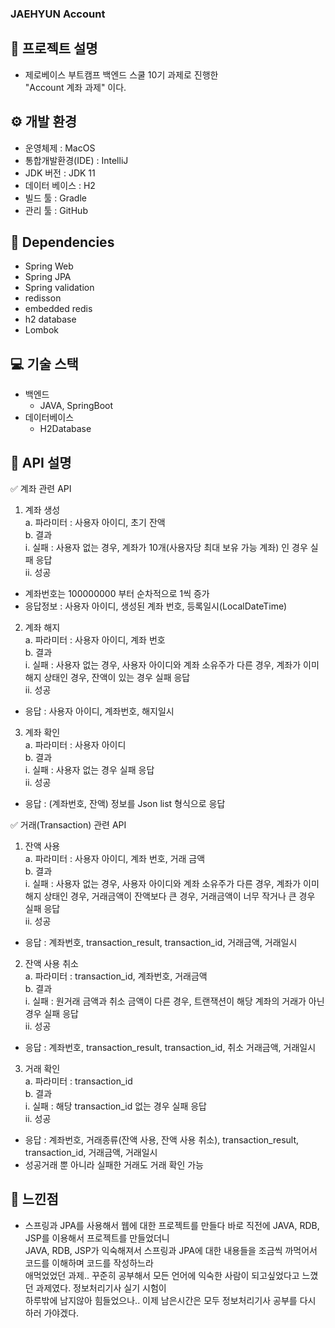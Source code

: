 ### JAEHYUN Account

## 📢 프로젝트 설명
- 제로베이스 부트캠프 백엔드 스쿨 10기 과제로 진행한
  </br> "Account 계좌 과제" 이다.

## ⚙ 개발 환경
- 운영체제 : MacOS
- 통합개발환경(IDE) : IntelliJ
- JDK 버전 : JDK 11
- 데이터 베이스 : H2
- 빌드 툴 : Gradle
- 관리 툴 : GitHub

## 🔌 Dependencies
- Spring Web
- Spring JPA
- Spring validation
- redisson
- embedded redis
- h2 database
- Lombok

## 💻 기술 스택
- 백엔드
    - JAVA, SpringBoot
- 데이터베이스
  - H2Database</br>

## 👾 API 설명
✅ 계좌 관련 API
1) 계좌 생성</br>
   a. 파라미터 : 사용자 아이디, 초기 잔액</br>
   b. 결과</br>
   i. 실패 : 사용자 없는 경우, 계좌가 10개(사용자당 최대 보유 가능 계좌) 인 경우 실패 응답</br>
   ii. 성공</br>
- 계좌번호는 100000000 부터 순차적으로 1씩 증가</br>
- 응답정보 : 사용자 아이디, 생성된 계좌 번호, 등록일시(LocalDateTime)</br>

2) 계좌 해지</br>
   a. 파라미터 : 사용자 아이디, 계좌 번호</br>
   b. 결과</br>
   i. 실패 : 사용자 없는 경우, 사용자 아이디와 계좌 소유주가 다른 경우, 계좌가 이미 해지 상태인 경우, 잔액이 있는 경우 실패 응답</br>
   ii. 성공</br>
- 응답 : 사용자 아이디, 계좌번호, 해지일시

3) 계좌 확인</br>
   a. 파라미터 : 사용자 아이디</br>
   b. 결과</br>
   i. 실패 : 사용자 없는 경우 실패 응답</br>
   ii. 성공</br>
- 응답 : (계좌번호, 잔액) 정보를 Json list 형식으로 응답</br>


✅ 거래(Transaction) 관련 API
1) 잔액 사용</br>
   a. 파라미터 : 사용자 아이디, 계좌 번호, 거래 금액</br>
   b. 결과</br>
   i. 실패 : 사용자 없는 경우, 사용자 아이디와 계좌 소유주가 다른 경우, 계좌가 이미 해지 상태인 경우, 거래금액이 잔액보다 큰 경우, 거래금액이 너무 작거나 큰 경우 실패 응답</br>
   ii. 성공</br>
- 응답 : 계좌번호, transaction_result, transaction_id, 거래금액, 거래일시</br>

2) 잔액 사용 취소</br>
   a. 파라미터 : transaction_id, 계좌번호, 거래금액</br>
   b. 결과</br>
   i. 실패 : 원거래 금액과 취소 금액이 다른 경우, 트랜잭션이 해당 계좌의 거래가 아닌경우 실패 응답</br>
   ii. 성공</br>
- 응답 : 계좌번호, transaction_result, transaction_id, 취소 거래금액, 거래일시</br>

3) 거래 확인</br>
   a. 파라미터 : transaction_id</br>
   b. 결과</br>
   i. 실패 : 해당 transaction_id 없는 경우 실패 응답</br>
   ii. 성공</br>
- 응답 : 계좌번호, 거래종류(잔액 사용, 잔액 사용 취소), transaction_result, transaction_id, 거래금액, 거래일시</br>
- 성공거래 뿐 아니라 실패한 거래도 거래 확인 가능</br>

## 🌝 느낀점
- 스프링과 JPA를 사용해서 웹에 대한 프로젝트를 만들다 바로 직전에 JAVA, RDB, JSP를 이용해서 프로젝트를 만들었더니</br>
    JAVA, RDB, JSP가 익숙해져서 스프링과 JPA에 대한 내용들을 조금씩 까먹어서 코드를 이해하며 코드를 작성하느라 </br>
    애먹었었던 과제.. 꾸준히 공부해서 모든 언어에 익숙한 사람이 되고싶었다고 느꼈던 과제였다. 정보처리기사 실기 시험이</br>
    하루밖에 남지않아 힘들었으나.. 이제 남은시간은 모두 정보처리기사 공부를 다시 하러 가야겠다. 
